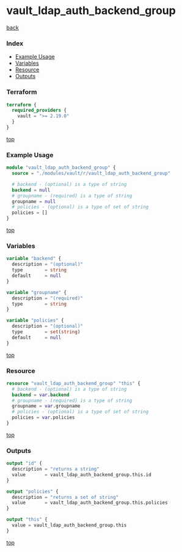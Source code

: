 # vault_ldap_auth_backend_group

[back](../vault.md)

### Index

- [Example Usage](#example-usage)
- [Variables](#variables)
- [Resource](#resource)
- [Outputs](#outputs)

### Terraform

```terraform
terraform {
  required_providers {
    vault = ">= 2.19.0"
  }
}
```

[top](#index)

### Example Usage

```terraform
module "vault_ldap_auth_backend_group" {
  source = "./modules/vault/r/vault_ldap_auth_backend_group"

  # backend - (optional) is a type of string
  backend = null
  # groupname - (required) is a type of string
  groupname = null
  # policies - (optional) is a type of set of string
  policies = []
}
```

[top](#index)

### Variables

```terraform
variable "backend" {
  description = "(optional)"
  type        = string
  default     = null
}

variable "groupname" {
  description = "(required)"
  type        = string
}

variable "policies" {
  description = "(optional)"
  type        = set(string)
  default     = null
}
```

[top](#index)

### Resource

```terraform
resource "vault_ldap_auth_backend_group" "this" {
  # backend - (optional) is a type of string
  backend = var.backend
  # groupname - (required) is a type of string
  groupname = var.groupname
  # policies - (optional) is a type of set of string
  policies = var.policies
}
```

[top](#index)

### Outputs

```terraform
output "id" {
  description = "returns a string"
  value       = vault_ldap_auth_backend_group.this.id
}

output "policies" {
  description = "returns a set of string"
  value       = vault_ldap_auth_backend_group.this.policies
}

output "this" {
  value = vault_ldap_auth_backend_group.this
}
```

[top](#index)
